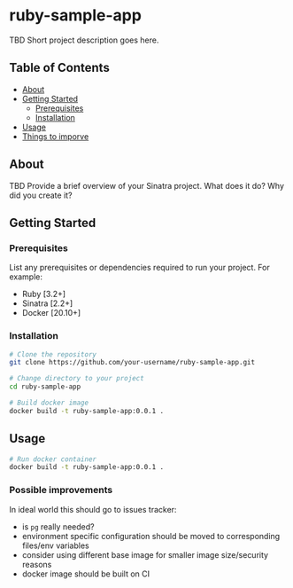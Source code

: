 # ruby-sample-app

TBD
Short project description goes here.

## Table of Contents

- [About](#about)
- [Getting Started](#getting-started)
  - [Prerequisites](#prerequisites)
  - [Installation](#installation)
- [Usage](#usage)
- [Things to imporve](#things-to-improve)

## About

TBD
Provide a brief overview of your Sinatra project. What does it do? Why did you create it?

## Getting Started

### Prerequisites

List any prerequisites or dependencies required to run your project. For example:

- Ruby [3.2+]
- Sinatra [2.2+]
- Docker [20.10+]

### Installation

```bash
# Clone the repository
git clone https://github.com/your-username/ruby-sample-app.git

# Change directory to your project
cd ruby-sample-app

# Build docker image
docker build -t ruby-sample-app:0.0.1 .
```

## Usage

```bash
# Run docker container
docker build -t ruby-sample-app:0.0.1 .
```

### Possible improvements
In ideal world this should go to issues tracker: 
- is `pg` really needed?
- environment specific configuration should be moved to corresponding files/env variables
- consider using different base image for smaller image size/security reasons
- docker image should be built on CI
